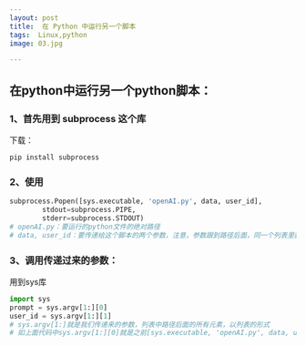 ```yaml
---
layout: post
title:  在 Python 中运行另一个脚本
tags:  Linux,python
image: 03.jpg

---
```


## 在python中运行另一个python脚本：

### 1、首先用到   subprocess  这个库

下载：

```shell
pip install subprocess
```

### 2、使用

```python
subprocess.Popen([sys.executable, 'openAI.py', data, user_id],
		stdout=subprocess.PIPE,
		stderr=subprocess.STDOUT)
# openAI.py：要运行的python文件的绝对路径
# data, user_id：要传递给这个脚本的两个参数，注意，参数跟到路径后面，同一个列表里就可以，可以添加多个
```
### 3、调用传递过来的参数：

用到sys库

```python
import sys
prompt = sys.argv[1:][0]
user_id = sys.argv[1:][1]
# sys.argv[1:]就是我们传递来的参数，列表中路径后面的所有元素，以列表的形式
# 如上面代码中sys.argv[1:][0]就是之前[sys.executable, 'openAI.py', data, user_id]中的data

```

